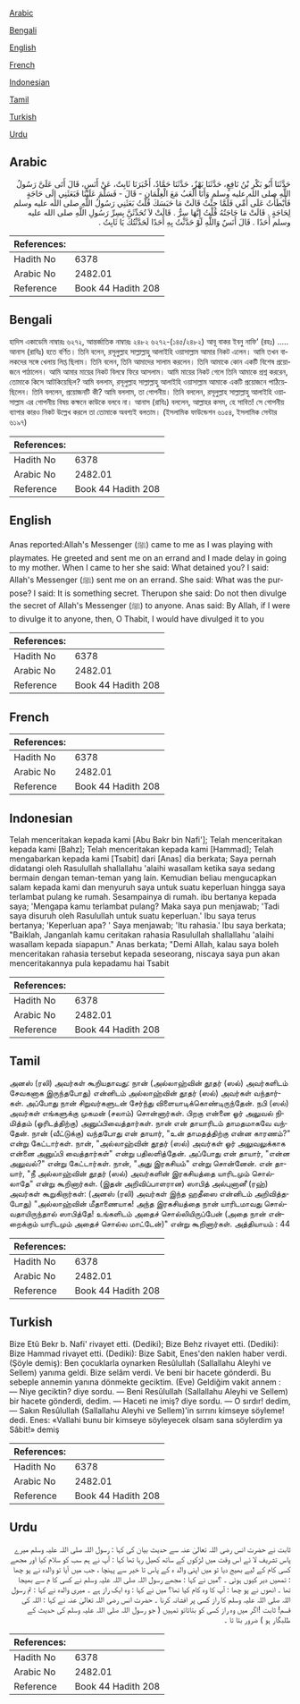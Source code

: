 [Arabic](#arabic)

[Bengali](#bengali)

[English](#english)

[French](#french)

[Indonesian](#indonesian)

[Tamil](#tamil)

[Turkish](#turkish)

[Urdu](#urdu)

## Arabic


<div dir="rtl" lang="ar" style={{fontSize:'larger',backgroundColor:'#f8f9fa',padding:20}}>
حَدَّثَنَا أَبُو بَكْرِ بْنُ نَافِعٍ، حَدَّثَنَا بَهْزٌ، حَدَّثَنَا حَمَّادٌ، أَخْبَرَنَا ثَابِتٌ، عَنْ أَنَسٍ، قَالَ أَتَى عَلَىَّ رَسُولُ اللَّهِ صلى الله عليه وسلم وَأَنَا أَلْعَبُ مَعَ الْغِلْمَانِ - قَالَ - فَسَلَّمَ عَلَيْنَا فَبَعَثَنِي إِلَى حَاجَةٍ فَأَبْطَأْتُ عَلَى أُمِّي فَلَمَّا جِئْتُ قَالَتْ مَا حَبَسَكَ قُلْتُ بَعَثَنِي رَسُولُ اللَّهِ صلى الله عليه وسلم لِحَاجَةٍ ‏.‏ قَالَتْ مَا حَاجَتُهُ قُلْتُ إِنَّهَا سِرٌّ ‏.‏ قَالَتْ لاَ تُحَدِّثَنَّ بِسِرِّ رَسُولِ اللَّهِ صلى الله عليه وسلم أَحَدًا ‏.‏ قَالَ أَنَسٌ وَاللَّهِ لَوْ حَدَّثْتُ بِهِ أَحَدًا لَحَدَّثْتُكَ يَا ثَابِتُ ‏.‏
</div>
<div style={{backgroundColor:'#f8f9fa',padding:20, marginBottom: 10}}><table> <thead> <tr> <th>References:</th> <th></th> </tr> </thead> <tbody><tr><td>Hadith No</td><td>6378</td></tr><tr><td>Arabic No</td><td>2482.01</td></tr><tr><td>Reference</td><td>Book 44 Hadith 208</td></tr></tbody></table></div>

## Bengali


<div dir="ltr" lang="bn" style={{fontSize:'larger',backgroundColor:'#f8f9fa',padding:20}}>
হাদিস একাডেমি নাম্বারঃ ৬২৭২, আন্তর্জাতিক নাম্বারঃ ২৪৮২ ৬২৭২-(১৪৫/২৪৮২) আবূ বাকর ইবনু নাফি’ (রহঃ) ..... আনাস (রাযিঃ) হতে বর্ণিত। তিনি বলেন, রসূলুল্লাহ সাল্লাল্লাহু আলাইহি ওয়াসাল্লাম আমার নিকট এলেন। আমি তখন বালকদের সঙ্গে খেলায় লিপ্ত ছিলাম। তিনি বলেন, তিনি আমাদের সালাম করলেন। তিনি আমাকে কোন একটি বিশেষ প্রয়োজনে পাঠালেন। আমি আমার মায়ের নিকট বিলম্বে ফিরে আসলাম। আমি মায়ের নিকট গেলে তিনি আমাকে প্রশ্ন কররেন, তোমাকে কিসে আটকিয়েছিল? আমি বললাম, রসূলুল্লাহ সাল্লাল্লাহু আলাইহি ওয়াসাল্লাম আমাকে একটি প্রয়োজনে পাঠিয়েছিলেন। তিনি বললেন, প্রয়োজনটি কী? আমি বললাম, তা গোপনীয়। তিনি বললেন, রসূলুল্লাহ সাল্লাল্লাহু আলাইহি ওয়াসাল্লাম এর গোপনীয় বিষয় কক্ষনে কাউকে বলবে না। আনাস (রাযিঃ) বললেন, আল্লাহর কসম, হে সাবিত! সে গোপনীয় ব্যাপার কারও নিকট উল্লেখ করলে তা তোমাকে অবশ্যই বলতাম। (ইসলামিক ফাউন্ডেশন ৬১৫৪, ইসলামিক সেন্টার ৬১৯৭)
</div>
<div style={{backgroundColor:'#f8f9fa',padding:20, marginBottom: 10}}><table> <thead> <tr> <th>References:</th> <th></th> </tr> </thead> <tbody><tr><td>Hadith No</td><td>6378</td></tr><tr><td>Arabic No</td><td>2482.01</td></tr><tr><td>Reference</td><td>Book 44 Hadith 208</td></tr></tbody></table></div>

## English


<div dir="ltr" lang="en" style={{fontSize:'larger',backgroundColor:'#f8f9fa',padding:20}}>
Anas reported:Allah's Messenger (ﷺ) came to me as I was playing with playmates. He greeted and sent me on an errand and I made delay in going to my mother. When I came to her she said: What detained you? I said: Allah's Messenger (ﷺ) sent me on an errand. She said: What was the purpose? I said: It is something secret. Therupon she said: Do not then divulge the secret of Allah's Messenger (ﷺ) to anyone. Anas said: By Allah, if I were to divulge it to anyone, then, O Thabit, I would have divulged it to you
</div>
<div style={{backgroundColor:'#f8f9fa',padding:20, marginBottom: 10}}><table> <thead> <tr> <th>References:</th> <th></th> </tr> </thead> <tbody><tr><td>Hadith No</td><td>6378</td></tr><tr><td>Arabic No</td><td>2482.01</td></tr><tr><td>Reference</td><td>Book 44 Hadith 208</td></tr></tbody></table></div>

## French


<div dir="ltr" lang="fr" style={{fontSize:'larger',backgroundColor:'#f8f9fa',padding:20}}>

</div>
<div style={{backgroundColor:'#f8f9fa',padding:20, marginBottom: 10}}><table> <thead> <tr> <th>References:</th> <th></th> </tr> </thead> <tbody><tr><td>Hadith No</td><td>6378</td></tr><tr><td>Arabic No</td><td>2482.01</td></tr><tr><td>Reference</td><td>Book 44 Hadith 208</td></tr></tbody></table></div>

## Indonesian


<div dir="ltr" lang="id" style={{fontSize:'larger',backgroundColor:'#f8f9fa',padding:20}}>
Telah menceritakan kepada kami [Abu Bakr bin Nafi']; Telah menceritakan kepada kami [Bahz]; Telah menceritakan kepada kami [Hammad]; Telah mengabarkan kepada kami [Tsabit] dari [Anas] dia berkata; Saya pernah didatangi oleh Rasulullah shallallahu 'alaihi wasallam ketika saya sedang bermain dengan teman-teman yang lain. Kemudian beliau mengucapkan salam kepada kami dan menyuruh saya untuk suatu keperluan hingga saya terlambat pulang ke rumah. Sesampainya di rumah. ibu bertanya kepada saya; 'Mengapa kamu terlambat pulang? Maka saya pun menjawab; 'Tadi saya disuruh oleh Rasulullah untuk suatu keperluan.' Ibu saya terus bertanya; 'Keperluan apa? ' Saya menjawab; 'Itu rahasia.' Ibu saya berkata; "Baiklah, Janganlah kamu ceritakan rahasia Rasulullah shallallahu 'alaihi wasallam kepada siapapun." Anas berkata; "Demi Allah, kalau saya boleh menceritakan rahasia tersebut kepada seseorang, niscaya saya pun akan menceritakannya pula kepadamu hai Tsabit
</div>
<div style={{backgroundColor:'#f8f9fa',padding:20, marginBottom: 10}}><table> <thead> <tr> <th>References:</th> <th></th> </tr> </thead> <tbody><tr><td>Hadith No</td><td>6378</td></tr><tr><td>Arabic No</td><td>2482.01</td></tr><tr><td>Reference</td><td>Book 44 Hadith 208</td></tr></tbody></table></div>

## Tamil


<div dir="ltr" lang="ta" style={{fontSize:'larger',backgroundColor:'#f8f9fa',padding:20}}>
அனஸ் (ரலி) அவர்கள் கூறியதாவது: நான் (அல்லாஹ்வின் தூதர் (ஸல்) அவர்களிடம் சேவகனாக இருந்தபோது) என்னிடம் அல்லாஹ்வின் தூதர் (ஸல்) அவர்கள் வந்தார்கள். அப்போது நான் சிறுவர்களுடன் சேர்ந்து விளையாடிக்கொண்டிருந்தேன். நபி (ஸல்) அவர்கள் எங்களுக்கு முகமன் (சலாம்) சொன்னார்கள். பிறகு என்னை ஓர் அலுவல் நிமித்தம் (ஓரிடத்திற்கு) அனுப்பிவைத்தார்கள். நான் என் தாயாரிடம் தாமதமாகவே வந்தேன். நான் (வீட்டுக்கு) வந்தபோது என் தாயார், "உன் தாமதத்திற்கு என்ன காரணம்?" என்று கேட்டார்கள். நான், "அல்லாஹ்வின் தூதர் (ஸல்) அவர்கள் ஓர் அலுவலுக்காக என்னை அனுப்பி வைத்தார்கள்" என்று பதிலளித்தேன். அப்போது என் தாயார், "என்ன அலுவல்?" என்று கேட்டார்கள். நான், "அது இரகசியம்" என்று சொன்னேன். என் தாயார், "நீ அல்லாஹ்வின் தூதர் (ஸல்) அவர்களின் இரகசியத்தை யாரிடமும் சொல்லாதே" என்று கூறினார்கள். (இதன் அறிவிப்பாளரான) ஸாபித் அல்புனானீ (ரஹ்) அவர்கள் கூறுகிறார்கள்: (அனஸ் (ரலி) அவர்கள் இந்த ஹதீஸை என்னிடம் அறிவித்தபோது) "அல்லாஹ்வின் மீதாணையாக! அந்த இரகசியத்தை நான் யாரிடமாவது சொல்வதாயிருந்தால் ஸாபித்தே! உங்களிடம் அதைச் சொல்லியிருப்பேன் (அதை நான் என்றைக்கும் யாரிடமும் அதைச் சொல்ல மாட்டேன்)" என்று கூறினார்கள். அத்தியாயம் : 44
</div>
<div style={{backgroundColor:'#f8f9fa',padding:20, marginBottom: 10}}><table> <thead> <tr> <th>References:</th> <th></th> </tr> </thead> <tbody><tr><td>Hadith No</td><td>6378</td></tr><tr><td>Arabic No</td><td>2482.01</td></tr><tr><td>Reference</td><td>Book 44 Hadith 208</td></tr></tbody></table></div>

## Turkish


<div dir="ltr" lang="tr" style={{fontSize:'larger',backgroundColor:'#f8f9fa',padding:20}}>
Bize Etû Bekr b. Nafi' rivayet etti. (Dediki); Bize Behz rivayet etti. (Dediki): Bize Hammad rivayet etti. (Dediki): Bize Sabit, Enes'den naklen haber verdi. (Şöyle demiş): Ben çocuklarla oynarken Resûlullah (Sallallahu Aleyhi ve Sellem) yanıma geldi. Bize selâm verdi. Ve beni bir hacete gönderdi. Bu sebeple annemin yanına dönmekte geciktim. (Eve) Geldiğim vakit annem : — Niye geciktin? diye sordu. — Beni Resûlullah (Sallallahu Aleyhi ve Sellem) bir hacete gönderdi, dedim. — Haceti ne imiş? diye sordu. — O sırdır! dedim, — Sakın Resûlullah (Sallallahu Aleyhi ve Sellem)'in sırrını kimseye söyleme! dedi. Enes: «Vallahi bunu bir kimseye söyleyecek olsam sana söylerdim ya Sâbit!» demiş
</div>
<div style={{backgroundColor:'#f8f9fa',padding:20, marginBottom: 10}}><table> <thead> <tr> <th>References:</th> <th></th> </tr> </thead> <tbody><tr><td>Hadith No</td><td>6378</td></tr><tr><td>Arabic No</td><td>2482.01</td></tr><tr><td>Reference</td><td>Book 44 Hadith 208</td></tr></tbody></table></div>

## Urdu


<div dir="rtl" lang="ur" style={{fontSize:'larger',backgroundColor:'#f8f9fa',padding:20}}>
ثابت نے حضرت انس رضی اللہ تعالیٰ عنہ سے حدیث بیان کی کہا : رسول اللہ صلی اللہ علیہ وسلم میرے پاس تشریف لا ئے اس وقت میں لڑکوں کے ساتھ کھیل رہا تھا کہا : آپ نے ہم سب کو سلام کیا اور مجھے کسی کام کے لیے بھیج دیا تو میں اپنی والد ہ کے پاس تا خیر سے پہنچا ، جب میں آیا تو والدہ نے پو چھا : تمھیں دیر کیوں ہوئی ۔ ؟میں نے کہا : مجھے رسول اللہ صلی اللہ علیہ وسلم نے کسی کا م سے بھیجا تھا ۔ انھوں نے پو چھا : آپ کا وہ کام کیا تھا؟ میں نے کہا : وہ ایک راز ہے ۔ میری والدہ نے کہا : تم رسول اللہ صلی اللہ علیہ وسلم کا راز کسی پر افشانہ کرنا ۔ حضرت انس رضی اللہ تعالیٰ عنہ نے کہا : اللہ کی قسم! ثابت !اگر میں وہ راز کسی کو بتاتاتو تمہیں ( جو رسول اللہ صلی اللہ علیہ وسلم کی حدیث کے طلبگار ہو ) ضرور بتا تا ۔
</div>
<div style={{backgroundColor:'#f8f9fa',padding:20, marginBottom: 10}}><table> <thead> <tr> <th>References:</th> <th></th> </tr> </thead> <tbody><tr><td>Hadith No</td><td>6378</td></tr><tr><td>Arabic No</td><td>2482.01</td></tr><tr><td>Reference</td><td>Book 44 Hadith 208</td></tr></tbody></table></div>